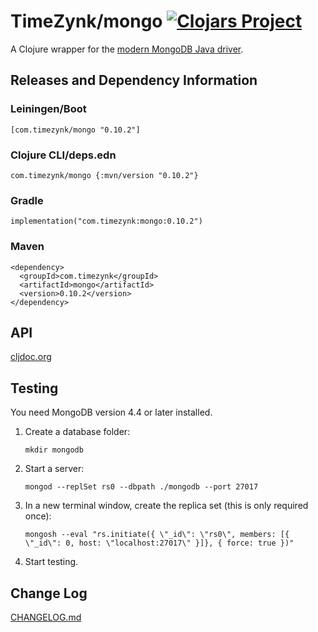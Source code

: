 # TimeZynk/mongo [![Clojars Project](https://img.shields.io/clojars/v/com.timezynk/mongo.svg)](https://clojars.org/com.timezynk/mongo) 

A Clojure wrapper for the [modern MongoDB Java driver](https://mongodb.github.io/mongo-java-driver/4.5/apidocs/mongodb-driver-sync/com/mongodb/client/package-summary.html).

## Releases and Dependency Information

### Leiningen/Boot

    [com.timezynk/mongo "0.10.2"]

### Clojure CLI/deps.edn

    com.timezynk/mongo {:mvn/version "0.10.2"}

### Gradle

    implementation("com.timezynk:mongo:0.10.2")

### Maven

    <dependency>
      <groupId>com.timezynk</groupId>
      <artifactId>mongo</artifactId>
      <version>0.10.2</version>
    </dependency>

## API

[cljdoc.org](https://cljdoc.org/d/com.timezynk/mongo/0.10.2/api/com.timezynk.mongo)

## Testing

You need MongoDB version 4.4 or later installed.

1. Create a database folder:

       mkdir mongodb

1. Start a server:

       mongod --replSet rs0 --dbpath ./mongodb --port 27017

1. In a new terminal window, create the replica set (this is only required once):

       mongosh --eval "rs.initiate({ \"_id\": \"rs0\", members: [{ \"_id\": 0, host: \"localhost:27017\" }]}, { force: true })"

1. Start testing.

## Change Log

[CHANGELOG.md](CHANGELOG.md)
